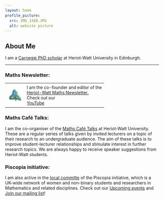 ```yaml
---
layout: home
profile_picture:
  src: IMG_1588.JPG
  alt: website picture
---
```



## About Me


I am a [Carnegie PhD scholar](https://www.carnegie-trust.org/alumni/page/2/) at Heriot-Watt University in Edinburgh. 

---

### Maths Newsletter: 
<table align="center">
    <tr>
      <td><img src="/cover_transparent.png" width=50 height=auto></td>
      <td>I am the co-founder and editor of the
          <a href="https://mathsgym.hw.ac.uk/maths-cafe/maths-cafe-newsletters/">
           <div style="height:100%;width:100%">
          Heriot-Watt Maths Newsletter.
           </div>
           </a>
      Check out our
          <a href="https://www.youtube.com/channel/UCWGzrezCGIKW_cfchwxIMEQ">
           <div style="height:100%;width:100%">
          YouTube
           </div>
          </a>
      </td>
    </tr>
</table>



### Maths Café Talks: 
I am the co-organiser of the [Maths Café Talks](https://mathsgym.hw.ac.uk/past-maths-cafe-talks/) at Heriot-Watt University. These are a regular series of talks given by invited lecturers on a topic of their research to an undergraduate audience. The aim of these talks is to improve student-lecturer relationships and stimulate interest in further research topics. 
We are always happy to receive speaker suggestions from Heriot-Watt students. 


### Piscopia initiative: 
I am also active in the [local committe](https://piscopia.co.uk/heriot-watt-university-committee/) of the Piscopia initiative, which is a UK-wide network of women and non-binary students and researchers in Mathematics and related disciplines. Check out our [Upcoming events](https://piscopia.co.uk/) and [Join our mailing list](https://docs.google.com/forms/d/e/1FAIpQLSc-FZJdwpj408GP1rohoC9z6-fNNv--WCP52_vC6gWIte5-bw/viewform)!




